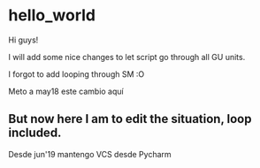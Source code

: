 # hello_world

Hi guys!

I will add some nice changes to let script go through all GU units.

I forgot to add looping through SM :O

Meto a may18 este cambio aquí

But now here I am to edit the situation, loop included.
-------
Desde jun'19 mantengo VCS desde Pycharm